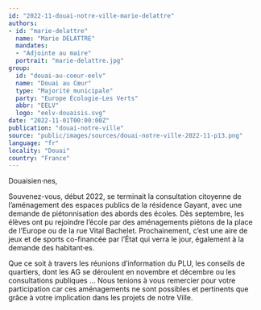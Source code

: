 ```yaml
---
id: "2022-11-douai-notre-ville-marie-delattre"
authors:
- id: "marie-delattre"
  name: "Marie DELATTRE"
  mandates: 
  - "Adjointe au maire"
  portrait: "marie-delattre.jpg"
group:
  id: "douai-au-coeur-eelv"
  name: "Douai au Cœur"
  type: "Majorité municipale"
  party: "Europe Écologie-Les Verts"
  abbr: "EELV"
  logo: "eelv-douaisis.svg"
date: "2022-11-01T00:00:00Z"
publication: "douai-notre-ville"
source: "public/images/sources/douai-notre-ville-2022-11-p13.png"
language: "fr"
locality: "Douai"
country: "France"
---
```


Douaisien·nes,

Souvenez-vous, début 2022, se terminait la consultation citoyenne de l’aménagement des espaces publics de la résidence Gayant, avec une demande de piétonnisation des abords des écoles. Dès septembre, les élèves ont pu rejoindre l’école par des aménagements piétons de la place de l’Europe ou de la rue Vital Bachelet. Prochainement, c’est une aire de jeux et de sports co-financée par l’État qui verra le jour, également à la demande des habitant·es.

Que ce soit à travers les réunions d’information du PLU, les conseils de quartiers, dont les AG se déroulent en novembre et décembre ou les consultations publiques … Nous tenions à vous remercier pour votre participation car ces aménagements ne sont possibles et pertinents que grâce à votre implication dans les projets de notre Ville.
